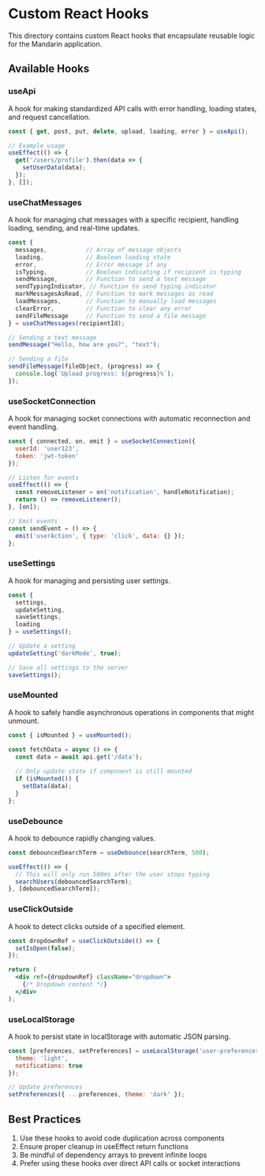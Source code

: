 # Custom React Hooks

This directory contains custom React hooks that encapsulate reusable logic for the Mandarin application.

## Available Hooks

### useApi

A hook for making standardized API calls with error handling, loading states, and request cancellation.

```jsx
const { get, post, put, delete, upload, loading, error } = useApi();

// Example usage
useEffect(() => {
  get('/users/profile').then(data => {
    setUserData(data);
  });
}, []);
```

### useChatMessages

A hook for managing chat messages with a specific recipient, handling loading, sending, and real-time updates.

```jsx
const { 
  messages,           // Array of message objects
  loading,            // Boolean loading state
  error,              // Error message if any
  isTyping,           // Boolean indicating if recipient is typing
  sendMessage,        // Function to send a text message
  sendTypingIndicator, // Function to send typing indicator
  markMessagesAsRead, // Function to mark messages as read
  loadMessages,       // Function to manually load messages
  clearError,         // Function to clear any error
  sendFileMessage     // Function to send a file message
} = useChatMessages(recipientId);

// Sending a text message
sendMessage("Hello, how are you?", "text");

// Sending a file
sendFileMessage(fileObject, (progress) => {
  console.log(`Upload progress: ${progress}%`);
});
```

### useSocketConnection

A hook for managing socket connections with automatic reconnection and event handling.

```jsx
const { connected, on, emit } = useSocketConnection({
  userId: 'user123',
  token: 'jwt-token'
});

// Listen for events
useEffect(() => {
  const removeListener = on('notification', handleNotification);
  return () => removeListener();
}, [on]);

// Emit events
const sendEvent = () => {
  emit('userAction', { type: 'click', data: {} });
};
```

### useSettings

A hook for managing and persisting user settings.

```jsx
const { 
  settings, 
  updateSetting, 
  saveSettings,
  loading 
} = useSettings();

// Update a setting
updateSetting('darkMode', true);

// Save all settings to the server
saveSettings();
```

### useMounted

A hook to safely handle asynchronous operations in components that might unmount.

```jsx
const { isMounted } = useMounted();

const fetchData = async () => {
  const data = await api.get('/data');
  
  // Only update state if component is still mounted
  if (isMounted()) {
    setData(data);
  }
};
```

### useDebounce

A hook to debounce rapidly changing values.

```jsx
const debouncedSearchTerm = useDebounce(searchTerm, 500);

useEffect(() => {
  // This will only run 500ms after the user stops typing
  searchUsers(debouncedSearchTerm);
}, [debouncedSearchTerm]);
```

### useClickOutside

A hook to detect clicks outside of a specified element.

```jsx
const dropdownRef = useClickOutside(() => {
  setIsOpen(false);
});

return (
  <div ref={dropdownRef} className="dropdown">
    {/* Dropdown content */}
  </div>
);
```

### useLocalStorage

A hook to persist state in localStorage with automatic JSON parsing.

```jsx
const [preferences, setPreferences] = useLocalStorage('user-preferences', {
  theme: 'light',
  notifications: true
});

// Update preferences
setPreferences({ ...preferences, theme: 'dark' });
```

## Best Practices

1. Use these hooks to avoid code duplication across components
2. Ensure proper cleanup in useEffect return functions
3. Be mindful of dependency arrays to prevent infinite loops
4. Prefer using these hooks over direct API calls or socket interactions